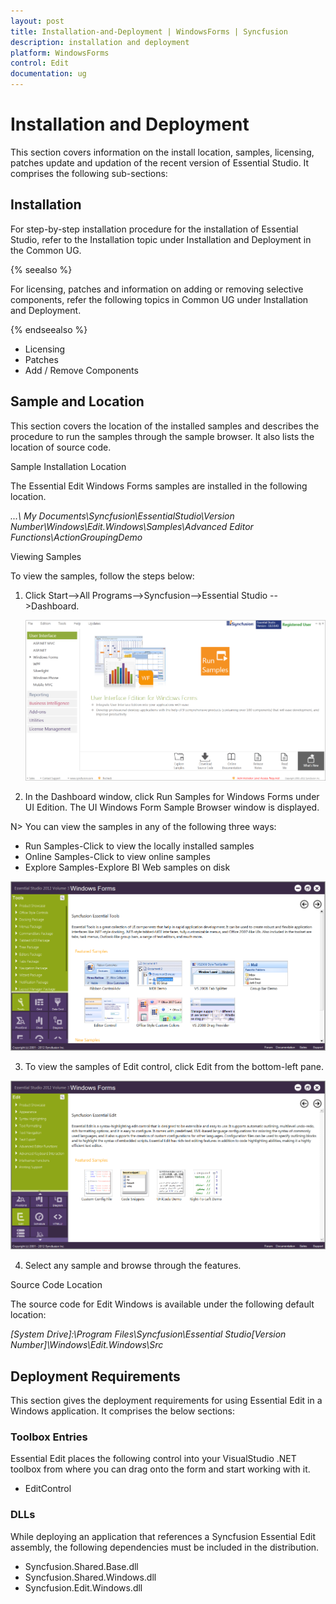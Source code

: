 ```yaml
---
layout: post
title: Installation-and-Deployment | WindowsForms | Syncfusion
description: installation and deployment
platform: WindowsForms
control: Edit
documentation: ug
---
```


# Installation and Deployment

This section covers information on the install location, samples, licensing, patches update and updation of the recent version of Essential Studio. It comprises the following sub-sections:



## Installation

For step-by-step installation procedure for the installation of Essential Studio, refer to the Installation topic under Installation and Deployment in the Common UG.



{% seealso %}

For licensing, patches and information on adding or removing selective components, refer the following topics in Common UG under Installation and Deployment.

{% endseealso %}

* Licensing
* Patches
* Add / Remove Components



## Sample and Location

This section covers the location of the installed samples and describes the procedure to run the samples through the sample browser. It also lists the location of source code.



Sample Installation Location

The Essential Edit Windows Forms samples are installed in the following location.



_...\ My Documents\Syncfusion\EssentialStudio\Version Number\Windows\Edit.Windows\Samples\Advanced Editor Functions\ActionGroupingDemo_

Viewing Samples



To view the samples, follow the steps below:



1. Click Start-->All Programs-->Syncfusion-->Essential Studio <version number> -->Dashboard.



   ![](Installation-and-Deployment_images/Installation-and-Deployment_img1.png)




2. In the Dashboard window, click Run Samples for Windows Forms under UI Edition. The UI Windows Form Sample Browser window is displayed.



N> You can view the samples in any of the following three ways:



* Run Samples-Click to view the locally installed samples
* Online Samples-Click to view online samples
* Explore Samples-Explore BI Web samples on disk





![](Installation-and-Deployment_images/Installation-and-Deployment_img3.png)





3. To view the samples of Edit control, click Edit from the bottom-left pane. 



![](Installation-and-Deployment_images/Installation-and-Deployment_img4.png)



4. Select any sample and browse through the features.



Source Code Location

The source code for Edit Windows is available under the following default location:



_[System Drive]:\Program Files\Syncfusion\Essential Studio\[Version Number]\Windows\Edit.Windows\Src_



## Deployment Requirements

This section gives the deployment requirements for using Essential Edit in a Windows application. It comprises the below sections:

### Toolbox Entries

Essential Edit places the following control into your VisualStudio .NET toolbox from where you can drag onto the form and start working with it.



* EditControl



### DLLs

While deploying an application that references a Syncfusion Essential Edit assembly, the following dependencies must be included in the distribution.

* Syncfusion.Shared.Base.dll
* Syncfusion.Shared.Windows.dll
* Syncfusion.Edit.Windows.dll



